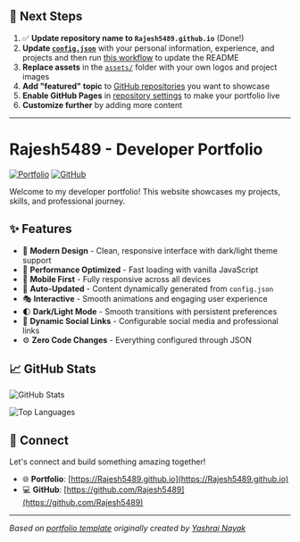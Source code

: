 ## 🚀 Next Steps

1. ✅ **Update repository name to `Rajesh5489.github.io`** (Done!)
2. **Update [`config.json`](https://github.com/Rajesh5489/Rajesh5489.github.io/blob/main/config.json)** with your personal information, experience, and projects and then run [this workflow](https://github.com/Rajesh5489/Rajesh5489.github.io/actions/workflows/update-readme.yml) to update the README
3. **Replace assets** in the [`assets/`](https://github.com/Rajesh5489/Rajesh5489.github.io/tree/main/assets/) folder with your own logos and project images
4. **Add "featured" topic** to [GitHub repositories](https://github.com/Rajesh5489?tab=repositories) you want to showcase
5. **Enable GitHub Pages** in [repository settings](https://github.com/Rajesh5489/Rajesh5489.github.io/settings/pages) to make your portfolio live
6. **Customize further** by adding more content

---

# Rajesh5489 - Developer Portfolio

<div align="left">
  
[![Portfolio](https://img.shields.io/badge/🌐_Visit_Portfolio-Live-brightgreen?style=for-the-badge)](https://Rajesh5489.github.io)
[![GitHub](https://img.shields.io/badge/GitHub-Profile-181717?style=for-the-badge&logo=github)](https://github.com/Rajesh5489)

</div>

Welcome to my developer portfolio! This website showcases my projects, skills, and professional journey.

## ✨ Features

- 🎨 **Modern Design** - Clean, responsive interface with dark/light theme support
- 🚀 **Performance Optimized** - Fast loading with vanilla JavaScript
- 📱 **Mobile First** - Fully responsive across all devices
- 🔄 **Auto-Updated** - Content dynamically generated from `config.json`
- 🎭 **Interactive** - Smooth animations and engaging user experience
- 🌓 **Dark/Light Mode** - Smooth transitions with persistent preferences
- 🔗 **Dynamic Social Links** - Configurable social media and professional links
- ⚙️ **Zero Code Changes** - Everything configured through JSON

## 📈 GitHub Stats

<div align="left">

![GitHub Stats](https://github-readme-stats.vercel.app/api?username=Rajesh5489&theme=dark&hide_border=true&include_all_commits=true&count_private=true)

![Top Languages](https://github-readme-stats.vercel.app/api/top-langs/?username=Rajesh5489&theme=dark&hide_border=true&include_all_commits=true&count_private=true&layout=compact)

</div>

## 🤝 Connect

Let's connect and build something amazing together!

- 🌐 **Portfolio**: [https://Rajesh5489.github.io](https://Rajesh5489.github.io)
- 💻 **GitHub**: [https://github.com/Rajesh5489](https://github.com/Rajesh5489)

---

*Based on [portfolio template](https://github.com/yashrajnayak/developer-portfolio) originally created by [Yashraj Nayak](https://github.com/yashrajnayak)*